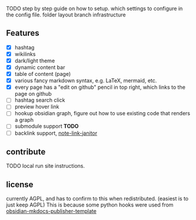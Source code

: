 
TODO step by step guide on how to setup.
which settings to configure in the config file.
folder layout
branch infrastructure

## Features
- [x] hashtag
- [x] wikilinks
- [x] dark/light theme
- [x] dynamic content bar
- [x] table of content (page)
- [x] various fancy markdown syntax, e.g. LaTeX, mermaid, etc.
- [x] every page has a "edit on github" pencil in top right, which links to the page on github
- [ ] hashtag search click
- [ ] preview hover link
- [ ] hookup obsidian graph, figure out how to use existing code that renders a graph
- [ ] submodule support **TODO**
- [ ] backlink support, [note-link-janitor](https://github.com/andymatuschak/note-link-janitor)

## contribute
TODO local run site instructions.

## license
currently AGPL, and has to confirm to this when redistributed. (easiest is to just keep AGPL)
This is because some python hooks were used from [obsidian-mkdocs-publisher-template](https://github.com/ObsidianPublisher/obsidian-mkdocs-publisher-template)
